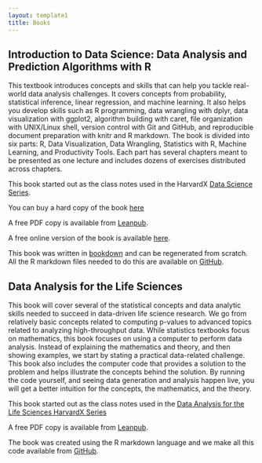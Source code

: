 ```yaml
---
layout: template1
title: Books
---
```


## Introduction to Data Science: Data Analysis and Prediction Algorithms with R

This textbook introduces concepts and skills that can help you tackle real-world data analysis challenges. It covers concepts from probability, statistical inference, linear regression, and machine learning. It also helps you develop skills such as R programming, data wrangling with dplyr, data visualization with ggplot2, algorithm building with caret, file organization with UNIX/Linux shell, version control with Git and GitHub, and reproducible document preparation with knitr and R markdown. The book is divided into six parts: R, Data Visualization, Data Wrangling, Statistics with R, Machine Learning, and Productivity Tools. Each part has several chapters meant to be presented as one lecture and includes dozens of exercises distributed across chapters.

This book started out as the class notes used in the
 HarvardX [Data Science Series](https://www.edx.org/professional-certificate/harvardx-data-science).

You can buy a hard copy of the book [here](https://www.routledge.com/Introduction-to-Data-Science-Data-Analysis-and-Prediction-Algorithms-with/Irizarry/p/book/9780367357986?utm_source=author&utm_medium=shared_link&utm_campaign=B043135_jm1_5ll_6rm_t081_1al_introductiontodatascienceauthorshare)

A free PDF copy is available from [Leanpub](https://leanpub.com/datasciencebook).

A free online version of the book is available [here](https://rafalab.github.io/dsbook/).

This book was written in [bookdown](https://bookdown.org/) and can be regenerated from scratch. All the R markdown files needed to do this are available on [GitHub](https://github.com/rafalab/dsbook).


## Data Analysis for the Life Sciences

This book will cover several of the statistical concepts and data analytic skills needed to succeed in data-driven life science research. We go from relatively basic concepts related to computing p-values to advanced topics related to analyzing high-throughput data. While statistics textbooks focus on mathematics, this book focuses on using a computer to perform data analysis. Instead of explaining the mathematics and theory, and then showing examples, we start by stating a practical data-related challenge. This book also includes the computer code that provides a solution to the problem and helps illustrate the concepts behind the solution. By running the code yourself, and seeing data generation and analysis happen live, you will get a better intuition for the concepts, the mathematics, and the theory. 

This book started out as the class notes used in the [Data Analysis for the Life Sciences HarvardX Series](https://www.edx.org/xseries/data-analysis-life-sciences) 

A free PDF copy is available from [Leanpub](https://leanpub.com/dataanalysisforthelifesciences).


The book was created using the R markdown language and we make all this code available from [GitHub](https://github.com/genomicsclass/labs).
